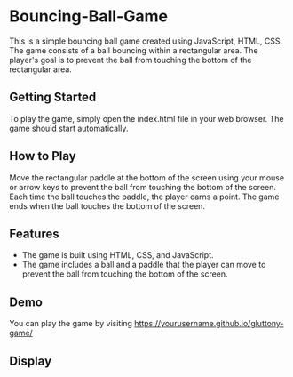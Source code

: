 # Bouncing-Ball-Game
This is a simple bouncing ball game created using JavaScript, HTML, CSS. The game consists of a ball bouncing within a rectangular area. The player's goal is to prevent the ball from touching the bottom of the rectangular area.

## Getting Started
To play the game, simply open the index.html file in your web browser. The game should start automatically.

## How to Play
Move the rectangular paddle at the bottom of the screen using your mouse or arrow keys to prevent the ball from touching the bottom of the screen. Each time the ball touches the paddle, the player earns a point. The game ends when the ball touches the bottom of the screen.

## Features
 - The game is built using HTML, CSS, and JavaScript.
 - The game includes a ball and a paddle that the player can move to prevent the ball from touching the bottom of the screen.


## Demo
You can play the game by visiting https://yourusername.github.io/gluttony-game/

## Display


